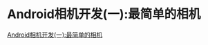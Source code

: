 # Android相机开发(一):最简单的相机
[Android相机开发(一):最简单的相机][1]

[1]:http://www.polarxiong.com/archives/Android%E7%9B%B8%E6%9C%BA%E5%BC%80%E5%8F%91-%E4%B8%80-%E6%9C%80%E7%AE%80%E5%8D%95%E7%9A%84%E7%9B%B8%E6%9C%BA.html
